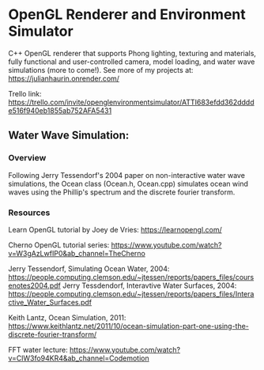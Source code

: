# OpenGL Renderer and Environment Simulator

C++ OpenGL renderer that supports Phong lighting, texturing and materials, fully functional and user-controlled camera, model loading, and water wave simulations (more to come!). 
See more of my projects at: https://julianhaurin.onrender.com/

Trello link: https://trello.com/invite/openglenvironmentsimulator/ATTI683efdd362dddde516f940eb1855ab752AFA5431

## Water Wave Simulation:

### Overview

Following Jerry Tessendorf's 2004 paper on non-interactive water wave simulations, the Ocean class (Ocean.h, Ocean.cpp) simulates ocean wind waves using the Phillip's spectrum and the discrete fourier transform. 

### Resources

Learn OpenGL tutorial by Joey de Vries: https://learnopengl.com/

Cherno OpenGL tutorial series: https://www.youtube.com/watch?v=W3gAzLwfIP0&ab_channel=TheCherno

Jerry Tessendorf, Simulating Ocean Water, 2004: https://people.computing.clemson.edu/~jtessen/reports/papers_files/coursenotes2004.pdf
Jerry Tessdendorf, Interavtive Water Surfaces, 2004: https://people.computing.clemson.edu/~jtessen/reports/papers_files/Interactive_Water_Surfaces.pdf

Keith Lantz, Ocean Simulation, 2011: https://www.keithlantz.net/2011/10/ocean-simulation-part-one-using-the-discrete-fourier-transform/

FFT water lecture: https://www.youtube.com/watch?v=ClW3fo94KR4&ab_channel=Codemotion

